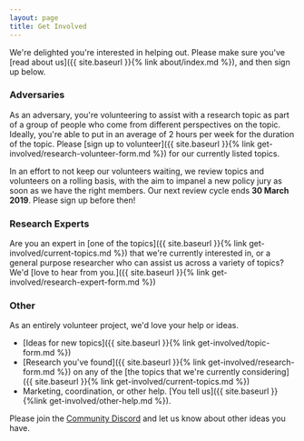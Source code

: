 ```yaml
---
layout: page
title: Get Involved
---
```


We're delighted you're interested in helping out. Please make sure you've [read about us]({{ site.baseurl }}{% link about/index.md %}), and then sign up below.

### Adversaries

As an adversary, you're volunteering to assist with a research topic as part of a group of people who come from different perspectives on the topic. Ideally, you're able to put in an average of 2 hours per week for the duration of the topic. Please [sign up to volunteer]({{ site.baseurl }}{% link get-involved/research-volunteer-form.md %}) for our currently listed topics.

In an effort to not keep our volunteers waiting, we review topics and volunteers on a rolling basis, with the aim to impanel a new policy jury as soon as we have the right members. Our next review cycle ends **30 March 2019**. Please sign up before then!

### Research Experts

Are you an expert in [one of the topics]({{ site.baseurl }}{% link get-involved/current-topics.md %}) that we're currently interested in, or a general purpose researcher who can assist us across a variety of topics? We'd [love to hear from you.]({{ site.baseurl }}{% link get-involved/research-expert-form.md %})

### Other

As an entirely volunteer project, we'd love your help or ideas. 

* [Ideas for new topics]({{ site.baseurl }}{% link get-involved/topic-form.md %})
* [Research you've found]({{ site.baseurl }}{% link get-involved/research-form.md %}) on any of the [the topics that we're currently considering]({{ site.baseurl }}{% link get-involved/current-topics.md %})
* Marketing, coordination, or other help. [You tell us]({{ site.baseurl }}{%link get-involved/other-help.md %}).

Please join the [Community Discord](https://discord.gg/jW3PSVQ) and let us know about other ideas you have.
